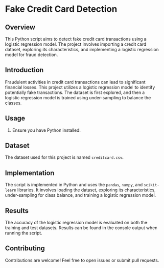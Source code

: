 
# Fake Credit Card Detection

## Overview
This Python script aims to detect fake credit card transactions using a logistic regression model. The project involves importing a credit card dataset, exploring its characteristics, and implementing a logistic regression model for fraud detection.


## Introduction
Fraudulent activities in credit card transactions can lead to significant financial losses. This project utilizes a logistic regression model to identify potentially fake transactions. The dataset is first explored, and then a logistic regression model is trained using under-sampling to balance the classes.


## Usage
1. Ensure you have Python installed.


## Dataset
The dataset used for this project is named `creditcard.csv`. 

## Implementation
The script is implemented in Python and uses the `pandas`, `numpy`, and `scikit-learn` libraries. It involves loading the dataset, exploring its characteristics, under-sampling for class balance, and training a logistic regression model.

## Results
The accuracy of the logistic regression model is evaluated on both the training and test datasets. Results can be found in the console output when running the script.

## Contributing
Contributions are welcome! Feel free to open issues or submit pull requests.


